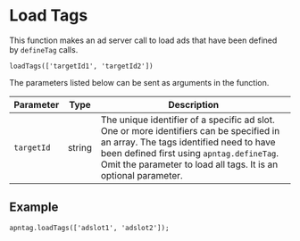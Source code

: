 

# Load Tags





This function makes an ad server call to load ads that have been defined
by `defineTag` calls. 

``` pre
loadTags(['targetId1', 'targetId2'])
```

The parameters listed below can be sent as arguments in the function.

<table class="table">
<thead class="thead">
<tr class="header row">
<th id="ID-000015ce__entry__1" class="entry">Parameter</th>
<th id="ID-000015ce__entry__2" class="entry">Type</th>
<th id="ID-000015ce__entry__3" class="entry">Description</th>
</tr>
</thead>
<tbody class="tbody">
<tr class="odd row">
<td class="entry" headers="ID-000015ce__entry__1"><code
class="ph codeph">targetId</code></td>
<td class="entry" headers="ID-000015ce__entry__2">string</td>
<td class="entry" headers="ID-000015ce__entry__3">The unique identifier
of a specific ad slot. One or more identifiers can be specified in an
array. The tags identified need to have been defined first using <code
class="ph codeph">apntag.defineTag</code>. Omit the parameter to load
all tags. It is an optional parameter.</td>
</tr>
</tbody>
</table>





## Example

``` pre
apntag.loadTags(['adslot1', 'adslot2']);
```






